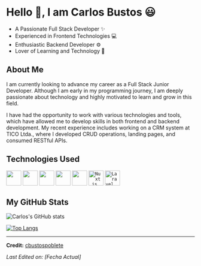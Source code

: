 # Hello :wave:, I am Carlos Bustos 😃

- A Passionate Full Stack Developer :sparkles:
- Experienced in Frontend Technologies :computer:
- Enthusiastic Backend Developer :gear:
- Lover of Learning and Technology :rocket:

## About Me

I am currently looking to advance my career as a Full Stack Junior Developer. Although I am early in my programming journey, I am deeply passionate about technology and highly motivated to learn and grow in this field.

I have had the opportunity to work with various technologies and tools, which have allowed me to develop skills in both frontend and backend development. My recent experience includes working on a CRM system at TICO Ltda., where I developed CRUD operations, landing pages, and consumed RESTful APIs.

## Technologies Used

<code><img height="40" width="40" src="https://img.icons8.com/color/48/000000/vue-js.png"></code>
<code><img height="40" width="40" src="https://img.icons8.com/color/48/000000/tailwindcss.png"></code>
<code><img height="40" width="40" src="https://img.icons8.com/color/48/000000/bootstrap.png"></code>
<code><img height="40" width="40" src="https://img.icons8.com/color/48/000000/php.png"></code>
<code><img height="40" width="40" src="https://img.icons8.com/color/48/000000/git.png"></code>
<code><img height="40" width="40" src="https://img.icons8.com/?size=100&id=nvrsJYs7j9Vb&format=png&color=000000" alt="Nuxt.js"></code>
<code><img height="40" width="40" src="https://img.icons8.com/?size=100&id=hUvxmdu7Rloj&format=png&color=000000" alt="Laravel"></code>

## My GitHub Stats

![Carlos's GitHub stats](https://github-readme-stats.vercel.app/api?username=cbustospoblete&hide=issues&show_icons=true&theme=gotham)

[![Top Langs](https://github-readme-stats.vercel.app/api/top-langs/?username=cbustospoblete&layout=compact&theme=gotham)](https://github.com/anuraghazra/github-readme-stats)

---

**Credit:** [cbustospoblete](https://github.com/cbustospoblete)

_Last Edited on: [Fecha Actual]_
